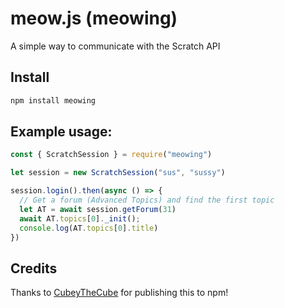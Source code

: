 # meow.js (meowing)

A simple way to communicate with the Scratch API


## Install
```bash
npm install meowing
```

## Example usage:

```javascript
const { ScratchSession } = require("meowing")

let session = new ScratchSession("sus", "sussy")

session.login().then(async () => {
  // Get a forum (Advanced Topics) and find the first topic
  let AT = await session.getForum(31)
  await AT.topics[0]._init();
  console.log(AT.topics[0].title)
})
```

## Credits
Thanks to [CubeyTheCube](https://github.com/CubeyTheCube) for publishing this to npm!
